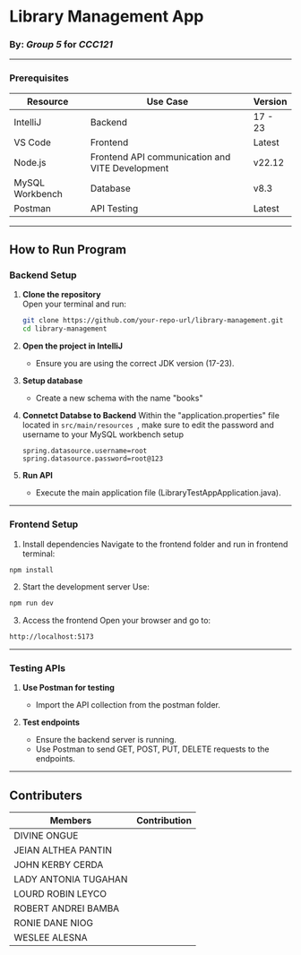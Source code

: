 # Library Management App

### By: *Group 5* for *CCC121*

---

### Prerequisites

| Resource        | Use Case                                        | Version   |
|-----------------|-------------------------------------------------|-----------|
| IntelliJ        | Backend                                         | 17 - 23   |
| VS Code         | Frontend                                        | Latest    |
| Node.js         | Frontend API communication and VITE Development | v22.12    |
| MySQL Workbench | Database                                        | v8.3      |
| Postman         | API Testing                                     | Latest    |

---

## How to Run Program

### Backend Setup
1. **Clone the repository**  
   Open your terminal and run:
      ```bash
      git clone https://github.com/your-repo-url/library-management.git
      cd library-management

2. **Open the project in IntelliJ**
   - Ensure you are using the correct JDK version (17-23).

3. **Setup database**
   - Create a new schema with the name "books"

4. **Connetct Databse to Backend**
   Within the "application.properties" file located in `src/main/resources `, make sure to edit the password and username to your MySQL workbench setup
   ```spring set-up file
   spring.datasource.username=root
   spring.datasource.password=root@123

5. **Run API**
   - Execute the main application file (LibraryTestAppApplication.java).

---

### Frontend Setup

1. Install dependencies
   Navigate to the frontend folder and run in frontend terminal:
  ```bash
npm install
 ```

2. Start the development server
Use:
  ```bash
npm run dev
 ```

3. Access the frontend
Open your browser and go to:
```bash
http://localhost:5173
 ```

---

### Testing APIs

1. **Use Postman for testing**
   - Import the API collection from the postman folder.

4. **Test endpoints**
   - Ensure the backend server is running.</li>
   - Use Postman to send GET, POST, PUT, DELETE requests to the endpoints.</li>

---

## Contributers

| Members              | Contribution |
|----------------------|--------------|
| DIVINE ONGUE         |              |
| JEIAN ALTHEA PANTIN  |              |
| JOHN KERBY CERDA     |              |
| LADY ANTONIA TUGAHAN |              |
| LOURD ROBIN LEYCO    |              |
| ROBERT ANDREI BAMBA  |              |
| RONIE DANE NIOG      |              |
| WESLEE ALESNA        |              |
